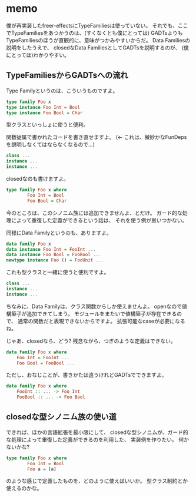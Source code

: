 memo
====

僕が再実装したfreer-effectsにTypeFamiliesは使っていない。
それでも、ここでTypeFamiliesをあつかうのは、(すくなくとも僕にとっては)
GADTsよりもTypeFamiliesのほうが直観的に、意味がつかみやすいからだ。
Data Familiesの説明をしたうえで、
closedなData FamiliesとしてGADTsを説明するのが、
(僕にとっては)わかりやすい。

TypeFamiliesからGADTsへの流れ
-----------------------------

Type Familyというのは、こういうものですよ。

```hs
type family Foo x
type instance Foo Int = Bool
type instance Foo Bool = Char
```

型クラスといっしょに使うと便利。

関数従属で書かれたコードを書き直せますよ。
	(<- これは、微妙かなFunDepsを説明しなくてはならなくなるので...)

```hs
class ...
instance ...
instance ...
```

closedなのも書けますよ。

```hs
type family Foo x where
        Foo Int = Bool
        Foo Bool = Char
```

今のところは、このシノニム族には追加できませんよ、とだけ。
ガード的な処理によって重復した定義ができるという話は、
それを使う例が思いつかない。

同様にData Familyというのも、ありますよ。

```hs
data family Foo x
data instance Foo Int = FooInt ...
data instance Foo Bool = FooBool ...
newtype instance Foo () = FooUnit ...
```

これも型クラスと一緒に使うと便利ですよ。

```hs
class ...
instance ...
instance ...
```

ちなみに、Data Familyは、クラス関数からしか使えませんよ。
openなので値構築子が追加できてしまう。
モジュールをまたいで値構築子が存在できるので、
通常の関数だと表現できないからですよ。
拡張可能なcaseが必要になるね。

じゃあ、closedなら、どう?
残念ながら、つぎのような定義はできない。

```hs
data family Foo x where
	Foo Int = FooInt ...
	Foo Bool = FooBool ...
```

ただし、おなじことが、書きかたは違うけれどGADTsでできますよ。

```hs
data family Foo x where
	FooInt :: ... -> Foo Int
	FooBool :: ... -> Foo Bool
```

closedな型シノニム族の使い道
----------------------------

できれば、ほかの言語拡張を最小限にして、
closedな型シノニムが、ガード的な処理によって重復した定義ができるのを利用した、
実装例を作りたい。
何かないかな?

```hs
type family Foo x where
        Foo Int = Bool
        Foo a = [a]
```

のような感じで定義したものを、どのように使えばいいか。
型クラス制約とか使えるのかな。
